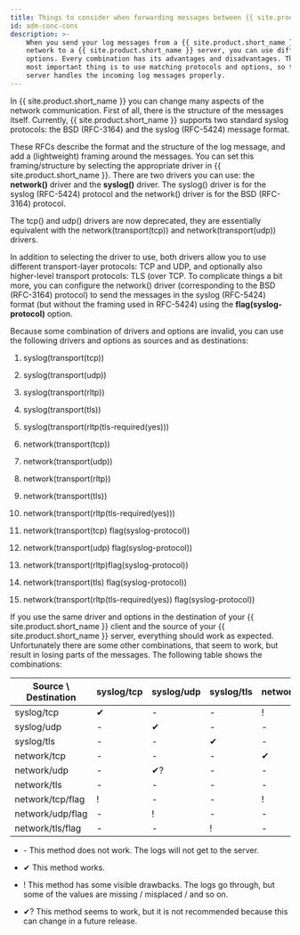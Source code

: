 ```yaml
---
title: Things to consider when forwarding messages between {{ site.product.short_name }} hosts
id: adm-conc-cons
description: >-
    When you send your log messages from a {{ site.product.short_name }} client through the
    network to a {{ site.product.short_name }} server, you can use different protocols and
    options. Every combination has its advantages and disadvantages. The
    most important thing is to use matching protocols and options, so the
    server handles the incoming log messages properly.
---
```


In {{ site.product.short_name }} you can change many aspects of the network
communication. First of all, there is the structure of the messages
itself. Currently, {{ site.product.short_name }} supports two standard syslog protocols:
the BSD (RFC-3164) and the syslog (RFC-5424) message format.

These RFCs describe the format and the structure of the log message, and
add a (lightweight) framing around the messages. You can set this
framing/structure by selecting the appropriate driver in {{ site.product.short_name }}.
There are two drivers you can use: the **network()** driver and the
**syslog()** driver. The syslog() driver is for the syslog (RFC-5424)
protocol and the network() driver is for the BSD (RFC-3164) protocol.

The tcp() and udp() drivers are now deprecated, they are essentially
equivalent with the network(transport(tcp)) and network(transport(udp))
drivers.

In addition to selecting the driver to use, both drivers allow you to
use different transport-layer protocols: TCP and UDP, and optionally
also higher-level transport protocols: TLS (over TCP. To complicate
things a bit more, you can configure the network() driver (corresponding
to the BSD (RFC-3164) protocol) to send the messages in the syslog
(RFC-5424) format (but without the framing used in RFC-5424) using the
**flag(syslog-protocol)** option.

Because some combination of drivers and options are invalid, you can use
the following drivers and options as sources and as destinations:

1. syslog(transport(tcp))

2. syslog(transport(udp))

3. syslog(transport(rltp))

4. syslog(transport(tls))

5. syslog(transport(rltp(tls-required(yes)))

6. network(transport(tcp))

7. network(transport(udp))

8. network(transport(rltp))

9. network(transport(tls))

10. network(transport(rltp(tls-required(yes)))

11. network(transport(tcp) flag(syslog-protocol))

12. network(transport(udp) flag(syslog-protocol))

13. network(transport(rltp)flag(syslog-protocol))

14. network(transport(tls) flag(syslog-protocol))

15. network(transport(rltp(tls-required(yes)) flag(syslog-protocol))

If you use the same driver and options in the destination of your
{{ site.product.short_name }} client and the source of your {{ site.product.short_name }} server,
everything should work as expected. Unfortunately there are some other
combinations, that seem to work, but result in losing parts of the
messages. The following table shows the combinations:

|Source \\ Destination|   syslog/tcp|   syslog/udp|   syslog/tls|   network/tcp|   network/udp|   network/tls|   network/tcp/flag|   network/udp/flag|   network/tls/flag|
|---|---|---|---|---|---|---|---|---|---|
|syslog/tcp |✔| \-| \-| ! |  \- | \- | ! | \-  | \-|
|syslog/udp |  \- |  ✔|  \-| \-| !|  \-|  \-| !|  \-|
|syslog/tls |\-| \-|  ✔| \-| \-| ! | \-| \-| !|
|network/tcp|\-|\-|\-| ✔| \-|\-| ✔?|\-|\-|
|network/udp|\-|✔?|\-|\-| ✔ | \-|\-| ✔?|\-|
|network/tls|\-|\-|\-|\-|\-|✔|\-|\-|✔?|
|network/tcp/flag|!|\-|\-|!|\-|\-|✔|\-|\-|
|network/udp/flag|\-|!|\-|\-|!|\-|\-|✔|\-|
|network/tls/flag|\-|\-|!|\-|\-|!|\-|\-| ✔|

- \- This method does not work. The logs will not get to the server.

- ✔ This method works.

- ! This method has some visible drawbacks. The logs go through, but
    some of the values are missing / misplaced / and so on.

- ✔? This method seems to work, but it is not recommended because this
    can change in a future release.
